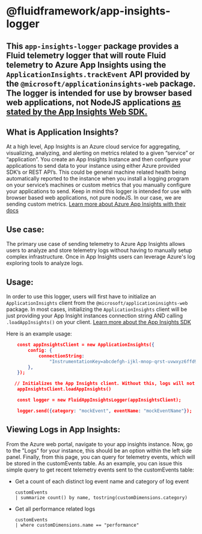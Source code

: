 # @fluidframework/app-insights-logger

## This `app-insights-logger` package provides a Fluid telemetry logger that will route Fluid telemetry to Azure App Insights using the `ApplicationInsights.trackEvent` API provided by the `@microsoft/applicationinsights-web` package. The logger is intended for use by browser based web applications, not NodeJS applications [as stated by the App Insights Web SDK.](https://learn.microsoft.com/en-us/azure/azure-monitor/app/app-insights-overview?tabs=net)

## What is Application Insights?

At a high level, App Insights is an Azure cloud service for aggregating, visualizing, analyzing, and alerting on metrics related to a given “service” or “application”.
You create an App Insights Instance and then configure your applications to send data to your instance using either Azure provided SDK’s or REST API’s.
This could be general machine related health being automatically reported to the instance when you install a logging program on your service’s machines or custom metrics that you manually configure your applications to send. Keep in mind this logger is intended for use with browser based web applications, not pure nodeJS.
In our case, we are sending custom metrics. [Learn more about Azure App Insights with their docs](https://learn.microsoft.com/en-us/azure/azure-monitor/app/app-insights-overview?tabs=net)

## Use case:

The primary use case of sending telemetry to Azure App Insights allows users to analyze and store telemetry logs without having to manually setup complex infrastructure.
Once in App Insights users can leverage Azure's log exploring tools to analyze logs.

## Usage:

In order to use this logger, users will first have to initialize an `ApplicationInsights` client from the `@microsoft/applicationinsights-web` package. In most cases, initializing the `ApplicationInsights` client will be just providing your App Insight instances connection string AND calling `.loadAppInsights()` on your client. [Learn more about the App Insights SDK](https://github.com/microsoft/ApplicationInsights-JS#before-getting-started)

Here is an example usage:

```json
	const appInsightsClient = new ApplicationInsights({
		config: {
			connectionString:
				"InstrumentationKey=abcdefgh-ijkl-mnop-qrst-uvwxyz6ffd9c;IngestionEndpoint=https://westus2-2.in.applicationinsights.azure.com/;LiveEndpoint=https://westus2.livediagnostics.monitor.azure.com/",
		},
	});

   // Initializes the App Insights client. Without this, logs will not be sent to Azure.
	appInsightsClient.loadAppInsights()

	const logger = new FluidAppInsightsLogger(appInsightsClient);

	logger.send({category: "mockEvent",	eventName: "mockEventName"});
```

## Viewing Logs in App Insights:

From the Azure web portal, navigate to your app insights instance. Now, go to the "Logs" for your instance, this should be an option within the left side panel. Finally, from this page, you can query for telemetry events, which will be stored in the customEvents table. As an example, you can issue this simple query to get recent telemetry events sent to the customEvents table:

-   Get a count of each distinct log event name and category of log event

    ```
    customEvents
    | summarize count() by name, tostring(customDimensions.category)
    ```

-   Get all performance related logs

    ```
    customEvents
    | where customDimensions.name == "performance"
    ```
